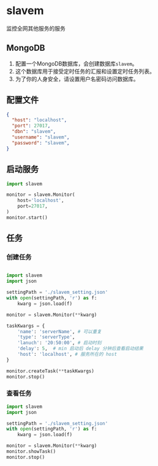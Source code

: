 # slavem
监控全网其他服务的服务

## MongoDB
1. 配置一个MongoDB数据库，会创建数据库`slavem`。
2. 这个数据库用于接受定时任务的汇报和设置定时任务列表。
3. 为了你的人身安全，请设置用户名密码访问数据库。

## 配置文件
```json
{
  "host": "localhost",
  "port": 27017,
  "dbn": "slavem",
  "username": "slavem",
  "password": "slavem",
}
```


## 启动服务
```python
import slavem

monitor = slavem.Monitor(
    host='localhost',
    port=27017,
)
monitor.start()

```

## 任务
### 创建任务
```python

import slavem
import json

settingPath = './slavem_setting.json'
with open(settingPath, 'r') as f:
    kwarg = json.load(f)

monitor = slavem.Monitor(**kwarg)

taskKwargs = {
    'name': 'serverName', # 可以重复
    'type': 'serverType',
    'lanuch': '20:50:00', # 启动时刻
    'delay': 5,  # min 启动后 delay 分钟后查看启动结果
    'host': 'localhost', # 服务所在的 host
}

monitor.createTask(**taskKwargs)
monitor.stop()
```

### 查看任务
```python
import slavem
import json

settingPath = './slavem_setting.json'
with open(settingPath, 'r') as f:
    kwarg = json.load(f)

monitor = slavem.Monitor(**kwarg)
monitor.showTask()
monitor.stop()
```